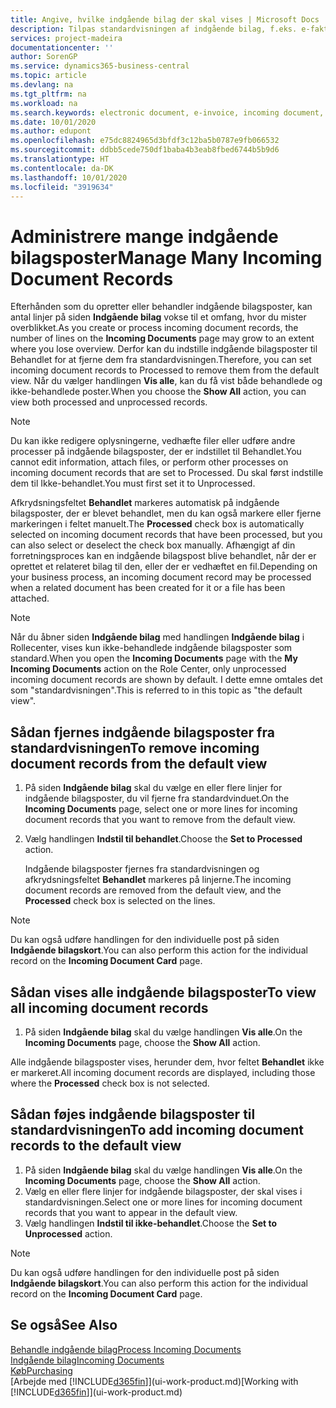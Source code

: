 ```yaml
---
title: Angive, hvilke indgående bilag der skal vises | Microsoft Docs
description: Tilpas standardvisningen af indgående bilag, f.eks. e-fakturaer, for at forbedre din oversigt over behandlede og ikke-behandlede poster.
services: project-madeira
documentationcenter: ''
author: SorenGP
ms.service: dynamics365-business-central
ms.topic: article
ms.devlang: na
ms.tgt_pltfrm: na
ms.workload: na
ms.search.keywords: electronic document, e-invoice, incoming document, OCR, ecommerce, document exchange, import invoice
ms.date: 10/01/2020
ms.author: edupont
ms.openlocfilehash: e75dc8824965d3bfdf3c12ba5b0787e9fb066532
ms.sourcegitcommit: ddbb5cede750df1baba4b3eab8fbed6744b5b9d6
ms.translationtype: HT
ms.contentlocale: da-DK
ms.lasthandoff: 10/01/2020
ms.locfileid: "3919634"
---
```

# <a name="manage-many-incoming-document-records"></a><span data-ttu-id="8b160-103">Administrere mange indgående bilagsposter</span><span class="sxs-lookup"><span data-stu-id="8b160-103">Manage Many Incoming Document Records</span></span>
<span data-ttu-id="8b160-104">Efterhånden som du opretter eller behandler indgående bilagsposter, kan antal linjer på siden **Indgående bilag** vokse til et omfang, hvor du mister overblikket.</span><span class="sxs-lookup"><span data-stu-id="8b160-104">As you create or process incoming document records, the number of lines on the **Incoming Documents** page may grow to an extent where you lose overview.</span></span> <span data-ttu-id="8b160-105">Derfor kan du indstille indgående bilagsposter til Behandlet for at fjerne dem fra standardvisningen.</span><span class="sxs-lookup"><span data-stu-id="8b160-105">Therefore, you can set incoming document records to Processed to remove them from the default view.</span></span> <span data-ttu-id="8b160-106">Når du vælger handlingen **Vis alle**, kan du få vist både behandlede og ikke-behandlede poster.</span><span class="sxs-lookup"><span data-stu-id="8b160-106">When you choose the **Show All** action, you can view both processed and unprocessed records.</span></span>

> [!NOTE]  
>   <span data-ttu-id="8b160-107">Du kan ikke redigere oplysningerne, vedhæfte filer eller udføre andre processer på indgående bilagsposter, der er indstillet til Behandlet.</span><span class="sxs-lookup"><span data-stu-id="8b160-107">You cannot edit information, attach files, or perform other processes on incoming document records that are set to Processed.</span></span> <span data-ttu-id="8b160-108">Du skal først indstille dem til Ikke-behandlet.</span><span class="sxs-lookup"><span data-stu-id="8b160-108">You must first set it to Unprocessed.</span></span>

<span data-ttu-id="8b160-109">Afkrydsningsfeltet **Behandlet** markeres automatisk på indgående bilagsposter, der er blevet behandlet, men du kan også markere eller fjerne markeringen i feltet manuelt.</span><span class="sxs-lookup"><span data-stu-id="8b160-109">The **Processed** check box is automatically selected on incoming document records that have been processed, but you can also select or deselect the check box manually.</span></span> <span data-ttu-id="8b160-110">Afhængigt af din forretningsproces kan en indgående bilagspost blive behandlet, når der er oprettet et relateret bilag til den, eller der er vedhæftet en fil.</span><span class="sxs-lookup"><span data-stu-id="8b160-110">Depending on your business process, an incoming document record may be processed when a related document has been created for it or a file has been attached.</span></span>

> [!NOTE]  
>   <span data-ttu-id="8b160-111">Når du åbner siden **Indgående bilag** med handlingen **Indgående bilag** i Rollecenter, vises kun ikke-behandlede indgående bilagsposter som standard.</span><span class="sxs-lookup"><span data-stu-id="8b160-111">When you open the **Incoming Documents** page with the **My Incoming Documents** action on the Role Center, only unprocessed incoming document records are shown by default.</span></span> <span data-ttu-id="8b160-112">I dette emne omtales det som "standardvisningen".</span><span class="sxs-lookup"><span data-stu-id="8b160-112">This is referred to in this topic as "the default view".</span></span>

## <a name="to-remove-incoming-document-records-from-the-default-view"></a><span data-ttu-id="8b160-113">Sådan fjernes indgående bilagsposter fra standardvisningen</span><span class="sxs-lookup"><span data-stu-id="8b160-113">To remove incoming document records from the default view</span></span>
1. <span data-ttu-id="8b160-114">På siden **Indgående bilag** skal du vælge en eller flere linjer for indgående bilagsposter, du vil fjerne fra standardvinduet.</span><span class="sxs-lookup"><span data-stu-id="8b160-114">On the **Incoming Documents** page, select one or more lines for incoming document records that you want to remove from the default view.</span></span>
2. <span data-ttu-id="8b160-115">Vælg handlingen **Indstil til behandlet**.</span><span class="sxs-lookup"><span data-stu-id="8b160-115">Choose the **Set to Processed** action.</span></span>

    <span data-ttu-id="8b160-116">Indgående bilagsposter fjernes fra standardvisningen og afkrydsningsfeltet **Behandlet** markeres på linjerne.</span><span class="sxs-lookup"><span data-stu-id="8b160-116">The incoming document records are removed from the default view, and the **Processed** check box is selected on the lines.</span></span>

> [!NOTE]  
>   <span data-ttu-id="8b160-117">Du kan også udføre handlingen for den individuelle post på siden **Indgående bilagskort**.</span><span class="sxs-lookup"><span data-stu-id="8b160-117">You can also perform this action for the individual record on the **Incoming Document Card** page.</span></span>

## <a name="to-view-all-incoming-document-records"></a><span data-ttu-id="8b160-118">Sådan vises alle indgående bilagsposter</span><span class="sxs-lookup"><span data-stu-id="8b160-118">To view all incoming document records</span></span>
1. <span data-ttu-id="8b160-119">På siden **Indgående bilag** skal du vælge handlingen **Vis alle**.</span><span class="sxs-lookup"><span data-stu-id="8b160-119">On the **Incoming Documents** page, choose the **Show All** action.</span></span>

<span data-ttu-id="8b160-120">Alle indgående bilagsposter vises, herunder dem, hvor feltet **Behandlet** ikke er markeret.</span><span class="sxs-lookup"><span data-stu-id="8b160-120">All incoming document records are displayed, including those where the **Processed** check box is not selected.</span></span>

## <a name="to-add-incoming-document-records-to-the-default-view"></a><span data-ttu-id="8b160-121">Sådan føjes indgående bilagsposter til standardvisningen</span><span class="sxs-lookup"><span data-stu-id="8b160-121">To add incoming document records to the default view</span></span>
1. <span data-ttu-id="8b160-122">På siden **Indgående bilag** skal du vælge handlingen **Vis alle**.</span><span class="sxs-lookup"><span data-stu-id="8b160-122">On the **Incoming Documents** page, choose the **Show All** action.</span></span>
2. <span data-ttu-id="8b160-123">Vælg en eller flere linjer for indgående bilagsposter, der skal vises i standardvisningen.</span><span class="sxs-lookup"><span data-stu-id="8b160-123">Select one or more lines for incoming document records that you want to appear in the default view.</span></span>
3. <span data-ttu-id="8b160-124">Vælg handlingen **Indstil til ikke-behandlet**.</span><span class="sxs-lookup"><span data-stu-id="8b160-124">Choose the **Set to Unprocessed** action.</span></span>  

> [!NOTE]  
>   <span data-ttu-id="8b160-125">Du kan også udføre handlingen for den individuelle post på siden **Indgående bilagskort**.</span><span class="sxs-lookup"><span data-stu-id="8b160-125">You can also perform this action for the individual record on the **Incoming Document Card** page.</span></span>

## <a name="see-also"></a><span data-ttu-id="8b160-126">Se også</span><span class="sxs-lookup"><span data-stu-id="8b160-126">See Also</span></span>
[<span data-ttu-id="8b160-127">Behandle indgående bilag</span><span class="sxs-lookup"><span data-stu-id="8b160-127">Process Incoming Documents</span></span>](across-process-income-documents.md)  
[<span data-ttu-id="8b160-128">Indgående bilag</span><span class="sxs-lookup"><span data-stu-id="8b160-128">Incoming Documents</span></span>](across-income-documents.md)  
[<span data-ttu-id="8b160-129">Køb</span><span class="sxs-lookup"><span data-stu-id="8b160-129">Purchasing</span></span>](purchasing-manage-purchasing.md)  
<span data-ttu-id="8b160-130">[Arbejde med [!INCLUDE[d365fin](includes/d365fin_md.md)]](ui-work-product.md)</span><span class="sxs-lookup"><span data-stu-id="8b160-130">[Working with [!INCLUDE[d365fin](includes/d365fin_md.md)]](ui-work-product.md)</span></span>
